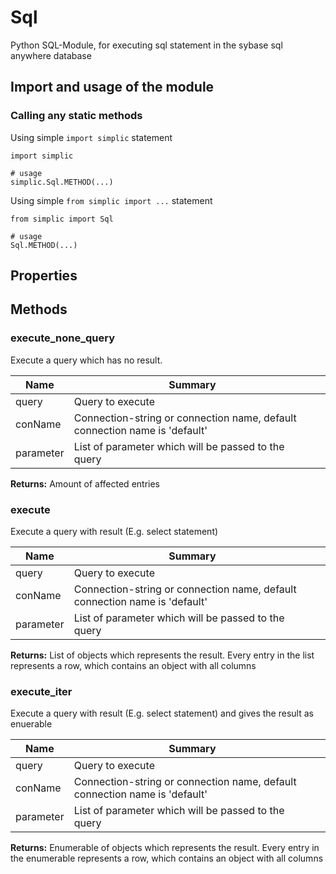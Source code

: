 Sql
===

Python SQL-Module, for executing sql statement in the sybase sql anywhere database


## Import and usage of the module
### Calling any static methods
Using simple `import simplic` statement
```
import simplic

# usage
simplic.Sql.METHOD(...)
```
Using simple `from simplic import ...` statement
```
from simplic import Sql

# usage
Sql.METHOD(...)
```


## Properties

## Methods

### execute_none_query
Execute a query which has no result.

| Name | Summary |    |
| --- | --- | ---- |
 | query | Query to execute | |
 | conName | Connection-string or connection name, default connection name is 'default' | |
 | parameter | List of parameter which will be passed to the query | |

__Returns:__
Amount of affected entries

### execute
Execute a query with result (E.g. select statement)

| Name | Summary |    |
| --- | --- | ---- |
 | query | Query to execute | |
 | conName | Connection-string or connection name, default connection name is 'default' | |
 | parameter | List of parameter which will be passed to the query | |

__Returns:__
List of objects which represents the result. Every entry in the list represents a row, which contains an object with all columns

### execute_iter
Execute a query with result (E.g. select statement) and gives the result as enuerable

| Name | Summary |    |
| --- | --- | ---- |
 | query | Query to execute | |
 | conName | Connection-string or connection name, default connection name is 'default' | |
 | parameter | List of parameter which will be passed to the query | |

__Returns:__
Enumerable of objects which represents the result. Every entry in the enumerable represents a row, which contains an object with all columns
